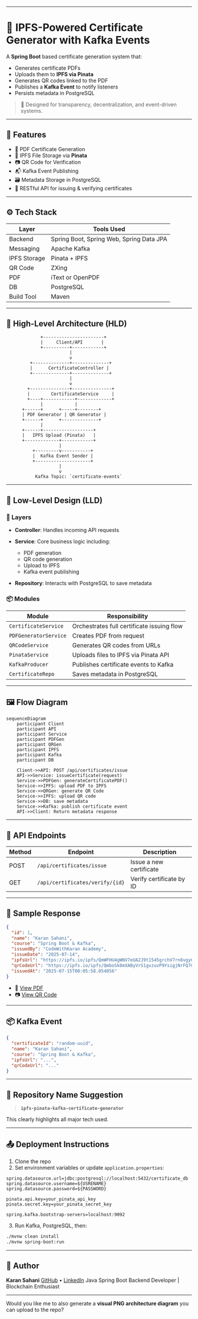 
---

# 🔐 IPFS-Powered Certificate Generator with Kafka Events

A **Spring Boot** based certificate generation system that:

* Generates certificate PDFs
* Uploads them to **IPFS via Pinata**
* Generates QR codes linked to the PDF
* Publishes a **Kafka Event** to notify listeners
* Persists metadata in PostgreSQL

> 🎯 Designed for transparency, decentralization, and event-driven systems.

---

## 🚀 Features

* 📄 PDF Certificate Generation
* 🔗 IPFS File Storage via **Pinata**
* 📷 QR Code for Verification
* 📬 Kafka Event Publishing
* 🗃 Metadata Storage in PostgreSQL
* 📡 RESTful API for issuing & verifying certificates

---

## ⚙️ Tech Stack

| Layer        | Tools Used                               |
| ------------ | ---------------------------------------- |
| Backend      | Spring Boot, Spring Web, Spring Data JPA |
| Messaging    | Apache Kafka                             |
| IPFS Storage | Pinata + IPFS                            |
| QR Code      | ZXing                                    |
| PDF          | iText or OpenPDF                         |
| DB           | PostgreSQL                               |
| Build Tool   | Maven                                    |

---

## 🧩 High-Level Architecture (HLD)

```plaintext
             +-----------------------+
             |     Client/API       |
             +----------+------------+
                        |
                        v
         +--------------+--------------+
         |      CertificateController |
         +--------------+--------------+
                        |
                        v
        +---------------+---------------+
        |        CertificateService     |
        +----+------------+-------------+
             |            |        
      +------+      +-----+--------+      
      | PDF Generator | QR Generator |
      +------+      +--------------+      
             |              
      +------+-------------------+             
      |   IPFS Upload (Pinata)   |            
      +-------------+------------+         
                    |                     
          +---------v-----------+        
          |  Kafka Event Sender |        
          +---------------------+         
                    |
                    v
           Kafka Topic: `certificate-events`
```

---

## 🧬 Low-Level Design (LLD)

### 📁 Layers

* **Controller**: Handles incoming API requests
* **Service**: Core business logic including:

  * PDF generation
  * QR code generation
  * Upload to IPFS
  * Kafka event publishing
* **Repository**: Interacts with PostgreSQL to save metadata

### 📦 Modules

| Module                | Responsibility                             |
| --------------------- | ------------------------------------------ |
| `CertificateService`  | Orchestrates full certificate issuing flow |
| `PDFGeneratorService` | Creates PDF from request                   |
| `QRCodeService`       | Generates QR codes from URLs               |
| `PinataService`       | Uploads files to IPFS via Pinata API       |
| `KafkaProducer`       | Publishes certificate events to Kafka      |
| `CertificateRepo`     | Saves metadata in PostgreSQL               |

---

## 🖼️ Flow Diagram

```mermaid
sequenceDiagram
    participant Client
    participant API
    participant Service
    participant PDFGen
    participant QRGen
    participant IPFS
    participant Kafka
    participant DB

    Client->>API: POST /api/certificates/issue
    API->>Service: issueCertificate(request)
    Service->>PDFGen: generateCertificatePDF()
    Service->>IPFS: upload PDF to IPFS
    Service->>QRGen: generate QR Code
    Service->>IPFS: upload QR code
    Service->>DB: save metadata
    Service->>Kafka: publish certificate event
    API->>Client: Return metadata response
```

---

## 🔧 API Endpoints

| Method | Endpoint                        | Description              |
| ------ | ------------------------------- | ------------------------ |
| POST   | `/api/certificates/issue`       | Issue a new certificate  |
| GET    | `/api/certificates/verify/{id}` | Verify certificate by ID |

---

## 📝 Sample Response

```json
{
  "id": 1,
  "name": "Karan Sahani",
  "course": "Spring Boot & Kafka",
  "issuedBy": "CodeWithKaran Academy",
  "issueDate": "2025-07-14",
  "ipfsUrl": "https://ipfs.io/ipfs/QmWFHU4gWNV7eUA2J9t1545grchV7rn8vgyCqeaLTnqpfz",
  "qrCodeUrl": "https://ipfs.io/ipfs/QmboSk8mXAByVrS1gvzuvP9YsigjNrFQ7CemgRYPiWa7wg",
  "issuedAt": "2025-07-15T00:05:58.054056"
}
```

* 📄 [View PDF](https://ipfs.io/ipfs/QmWFHU4gWNV7eUA2J9t1545grchV7rn8vgyCqeaLTnqpfz)
* 📷 [View QR Code](https://ipfs.io/ipfs/QmboSk8mXAByVrS1gvzuvP9YsigjNrFQ7CemgRYPiWa7wg)

---

## 📦 Kafka Event

```json
{
  "certificateId": "random-uuid",
  "name": "Karan Sahani",
  "course": "Spring Boot & Kafka",
  "ipfsUrl": "...",
  "qrCodeUrl": "..."
}
```

---

## 📁 Repository Name Suggestion

> **`ipfs-pinata-kafka-certificate-generator`**

This clearly highlights all major tech used.

---

## 📤 Deployment Instructions

1. Clone the repo
2. Set environment variables or update `application.properties`:

```properties
spring.datasource.url=jdbc:postgresql://localhost:5432/certificate_db
spring.datasource.username=${USRENAME}
spring.datasource.password=${PASSWORD}

pinata.api.key=your_pinata_api_key
pinata.secret.key=your_pinata_secret_key

spring.kafka.bootstrap-servers=localhost:9092
```

3. Run Kafka, PostgreSQL, then:

```bash
./mvnw clean install
./mvnw spring-boot:run
```

---

## 🧠 Author

**Karan Sahani**
[GitHub](https://github.com/karansahani78) • [LinkedIn](https://www.linkedin.com/in/karan-sahani-70a0ba2b1/)
Java Spring Boot Backend Developer | Blockchain Enthusiast

---

Would you like me to also generate a **visual PNG architecture diagram** you can upload to the repo?
